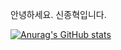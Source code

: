 안녕하세요. 신종혁입니다. 

[![Anurag's GitHub stats](https://github-readme-stats.vercel.app/api?username=ShinJongHyuk)](https://github.com/anuraghazra/github-readme-stats)
